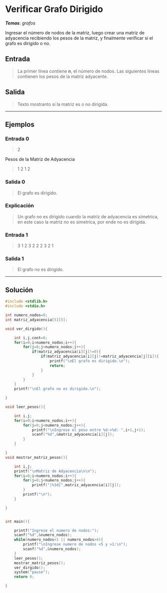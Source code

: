 # Verificar Grafo Dirigido

_**Temas**_: _grafos_

Ingresar el número de nodos de la matriz, luego crear una matriz de adyacencia recibiendo los pesos de la matriz, y finalmente verificar si el grafo es dirigido o no.

## Entrada

> La primer línea contiene **n**, el número de nodos. Las siguientes líneas contienen los pesos de la matriz adyacente.

## Salida

> Texto mostranto si la matriz es o no dirigida.

---

## Ejemplos

### Entrada 0

> 2

Pesos de la Matriz de Adyacencia

> 1
> 2
> 1
> 2

### Salida 0

> El grafo es dirigido.

### Explicación

> Un grafo no es dirigido cuando la matriz de adyacencia es simetrica, en este caso la matriz no es simetrica, por ende no es dirigida.

### Entrada 1

> 3
> 1
> 2
> 3
> 2
> 2
> 2
> 3
> 2
> 1

### Salida 1

> El grafo no es dirigido.

---

## Solución

```C
#include <stdlib.h>
#include <stdio.h>

int numero_nodos=0;
int matriz_adyacencia[5][5];

void ver_dirgido(){

    int i,j,cont=0;
    for(i=0;i<numero_nodos;i++){
        for(j=0;j<numero_nodos;j++){
            if(matriz_adyacencia[i][j]!=0){
                if(matriz_adyacencia[i][j]!=matriz_adyacencia[j][i]){
                    printf("\nEl grafo es dirigido.\n");
                    return;
                }
            }
        }
    }
    printf("\nEl grafo no es dirigido.\n");

}

void leer_pesos(){

    int i,j;
    for(i=0;i<numero_nodos;i++){
        for(j=0;j<numero_nodos;j++){
            printf("\nIngrese el peso entre %d->%d: ",i+1,j+1);
            scanf("%d",&matriz_adyacencia[i][j]);
        }
    }

}
void mostrar_matriz_pesos(){

    int i,j;
    printf("\nMatriz de Adyacencia\n\n");
    for(i=0;i<numero_nodos;i++){
        for(j=0;j<numero_nodos;j++){
            printf("|%3d|",matriz_adyacencia[i][j]);
        }
        printf("\n");
    }

}


int main(){

    printf("Ingrese el numero de nodos:");
    scanf("%d",&numero_nodos);
    while(numero_nodos<1 || numero_nodos>4){
        printf("\nIngrese numero de nodos <5 y >1:\n");
        scanf("%d",&numero_nodos);
    }
    leer_pesos();
    mostrar_matriz_pesos();
    ver_dirgido();
    system("pause");
    return 0;

}

```
